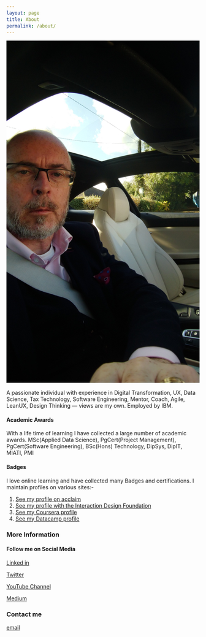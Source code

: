 ```yaml
---
layout: page
title: About
permalink: /about/
---
```

![Favorite Picture](/images/me.jpeg)

A passionate individual with experience in Digital Transformation, UX, Data Science, Tax Technology, Software Engineering, Mentor, Coach, Agile, LeanUX, Design Thinking — views are my own.  Employed by IBM.

#### Academic Awards
With a life time of learning I have collected a large number of academic awards.  MSc(Applied Data Science), PgCert(Project Management), PgCert(Software Engineering), BSc(Hons) Technology, DipSys, DipIT, MIATI, PMI

#### Badges
I love online learning and have collected many Badges and certifications. I maintain profiles on various sites:-

1. [See my profile on acclaim](https://www.youracclaim.com/users/david-moore.6cdd3138)
2. [See my profile with the Interaction Design Foundation](https://www.interaction-design.org/david-moore)
3. [See my Coursera profile](https://www.coursera.org/user/5e1d6386bd02e1b465ca1f324a9b41e8)
4. [See my Datacamp profile](https://www.datacamp.com/profile/mooredvd)



### More Information

#### Follow me on Social Media
[Linked in](https://www.linkedin.com/in/mooredvd)

[Twitter](https://twitter.com/CognitiveDave)

[YouTube Channel](https://www.youtube.com/channel/UCjKfduR7k-TQI0MJl209k2A)

[Medium](https://medium.com/@mlexperiencedavid)

### Contact me
[email](mailto:mlexperiencedavid@gmail.com)

